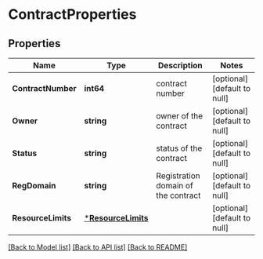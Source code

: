 # ContractProperties

## Properties
Name | Type | Description | Notes
------------ | ------------- | ------------- | -------------
**ContractNumber** | **int64** | contract number | [optional] [default to null]
**Owner** | **string** | owner of the contract | [optional] [default to null]
**Status** | **string** | status of the contract | [optional] [default to null]
**RegDomain** | **string** | Registration domain of the contract | [optional] [default to null]
**ResourceLimits** | [***ResourceLimits**](ResourceLimits.md) |  | [optional] [default to null]

[[Back to Model list]](../README.md#documentation-for-models) [[Back to API list]](../README.md#documentation-for-api-endpoints) [[Back to README]](../README.md)


